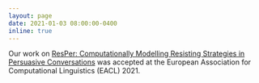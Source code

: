 ```yaml
---
layout: page
date: 2021-01-03 08:00:00-0400
inline: true
---
```


Our work on  [ResPer: Computationally Modelling Resisting Strategies in Persuasive Conversations](https://aclanthology.org/2021.eacl-main.7/) was accepted at the European Association for Computational Linguistics (EACL) 2021. 
